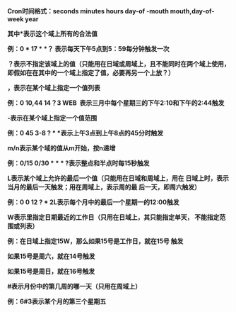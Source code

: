 **Cron时间格式：seconds minutes hours day-of -mouth mouth,day-of-week year**



**其中\*表示这个域上所有的合法值**



**例：0 \* 17 \* \*？ 表示每天下午5点到5：59每分钟触发一次**



**？表示不指定该域上的值（只能用在日域或周域上，且不能同时在两个域上使用，即假如在在其中的一个域上指定了值，必要再另一个上放？）**



**，表示在某个域上指定一个值列表**



**例：0 10,44 14？3 WEB  表示三月中每个星期三的下午2:10和下午的2:44触发**



**-表示在某个域上指定一个值范围**



**例：0 45 3-8 ? \* \*表示上午3点到上午8点的45分时触发**



**m/n表示某个域的值从m开始，按n递增**



**例：0/15 0/30 \* \* \* ?表示整点和半点时每15秒触发**



**L表示某个域上允许的最后一个值（只能用在日域和周域上，用在 日域上时，表示当月的最后一天触发；用在周域上，表示周的最 后一天，即周六触发）**



**例：0 0 12 ? \* 2L表示每个月中的最后一个星期一的12:00触发**



**W表示里指定日期最近的工作日（只用在日域上，其只能指定单天， 不能指定范围或列表）**



**例：在日域上指定15W，那么如果15号是工作日，就在15号 触发**



**如果15号是周六，就在14号触发**



**如果15号是周日，就在16号触发**



**\#表示月份中的第几周的哪一天（只用在周域上）**



**例：6\#3表示某个月的第三个星期五**

